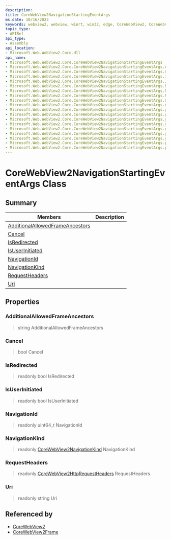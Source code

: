 ```yaml
---
description: 
title: CoreWebView2NavigationStartingEventArgs
ms.date: 10/16/2023
keywords: webview2, webview, winrt, win32, edge, CoreWebView2, CoreWebView2Controller, browser control, edge html, CoreWebView2NavigationStartingEventArgs
topic_type:
- APIRef
api_type:
- Assembly
api_location:
- Microsoft.Web.WebView2.Core.dll
api_name:
- Microsoft.Web.WebView2.Core.CoreWebView2NavigationStartingEventArgs
- Microsoft.Web.WebView2.Core.CoreWebView2NavigationStartingEventArgs.AdditionalAllowedFrameAncestors
- Microsoft.Web.WebView2.Core.CoreWebView2NavigationStartingEventArgs.Cancel
- Microsoft.Web.WebView2.Core.CoreWebView2NavigationStartingEventArgs.IsRedirected
- Microsoft.Web.WebView2.Core.CoreWebView2NavigationStartingEventArgs.IsUserInitiated
- Microsoft.Web.WebView2.Core.CoreWebView2NavigationStartingEventArgs.NavigationId
- Microsoft.Web.WebView2.Core.CoreWebView2NavigationStartingEventArgs.NavigationKind
- Microsoft.Web.WebView2.Core.CoreWebView2NavigationStartingEventArgs.RequestHeaders
- Microsoft.Web.WebView2.Core.CoreWebView2NavigationStartingEventArgs.Uri
- Microsoft.Web.WebView2.Core.CoreWebView2NavigationStartingEventArgs.get_AdditionalAllowedFrameAncestors
- Microsoft.Web.WebView2.Core.CoreWebView2NavigationStartingEventArgs.get_Cancel
- Microsoft.Web.WebView2.Core.CoreWebView2NavigationStartingEventArgs.get_IsRedirected
- Microsoft.Web.WebView2.Core.CoreWebView2NavigationStartingEventArgs.get_IsUserInitiated
- Microsoft.Web.WebView2.Core.CoreWebView2NavigationStartingEventArgs.get_NavigationId
- Microsoft.Web.WebView2.Core.CoreWebView2NavigationStartingEventArgs.get_NavigationKind
- Microsoft.Web.WebView2.Core.CoreWebView2NavigationStartingEventArgs.get_RequestHeaders
- Microsoft.Web.WebView2.Core.CoreWebView2NavigationStartingEventArgs.get_Uri
- Microsoft.Web.WebView2.Core.CoreWebView2NavigationStartingEventArgs.put_AdditionalAllowedFrameAncestors
- Microsoft.Web.WebView2.Core.CoreWebView2NavigationStartingEventArgs.put_Cancel
---
```


# CoreWebView2NavigationStartingEventArgs Class



## Summary

Members|Description
--|--
[AdditionalAllowedFrameAncestors](#additionalallowedframeancestors) | 
[Cancel](#cancel) | 
[IsRedirected](#isredirected) | 
[IsUserInitiated](#isuserinitiated) | 
[NavigationId](#navigationid) | 
[NavigationKind](#navigationkind) | 
[RequestHeaders](#requestheaders) | 
[Uri](#uri) | 

## Properties

### AdditionalAllowedFrameAncestors

>  string AdditionalAllowedFrameAncestors

### Cancel

>  bool Cancel

### IsRedirected

> readonly  bool IsRedirected

### IsUserInitiated

> readonly  bool IsUserInitiated

### NavigationId

> readonly  uint64_t NavigationId

### NavigationKind

> readonly  [CoreWebView2NavigationKind](corewebview2navigationkind.md) NavigationKind

### RequestHeaders

> readonly  [CoreWebView2HttpRequestHeaders](corewebview2httprequestheaders.md) RequestHeaders

### Uri

> readonly  string Uri






## Referenced by

- [CoreWebView2](corewebview2.md)
- [CoreWebView2Frame](corewebview2frame.md)
